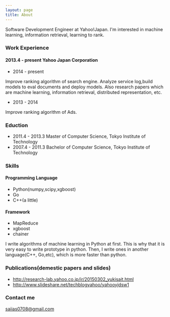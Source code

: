 ```yaml
---
layout: page
title: About
---
```


Software Development Engineer at Yahoo!Japan.
I'm interested in machine learning, information retrieval, learning to rank.

### Work Experience
#### 2013.4 - present Yahoo Japan Corporation
- 2014 - present

Improve ranking algorithm of search engine. Analyze service log,build models to eval documents and deploy models.
Also research papers which are machine learning, information retrieval, distributed representation, etc.

- 2013 - 2014

Improve ranking algorithm of Ads.

### Eduction

- 2011.4 - 2013.3 Master of Computer Science, Tokyo Institute of Technology
- 2007.4 - 2011.3 Bachelor of Computer Science, Tokyo Institute of Technology

### Skills

#### Programming Language
- Python(numpy,scipy,xgboost)
- Go
- C++(a little)

#### Framework
- MapReduce
- xgboost
- chainer

I write algorithms of  machine learning in Python at first.
This is why that it is very easy to write prototype in python.
Then, I write ones in another language(C++, Go,etc), which is more faster than python.



### Publications(demestic papers and slides)

- http://research-lab.yahoo.co.jp/ir/20150302_yukisait.html
- http://www.slideshare.net/techblogyahoo/yahooyjdsw1

### Contact me

[saiias0708@gmail.com](mailto:saiias0708@gmail.com)
